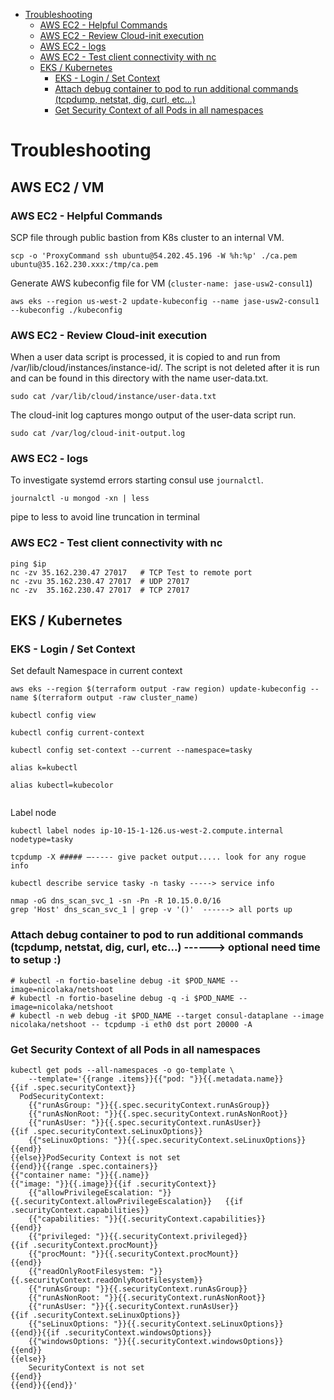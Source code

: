 <!-- TOC -->

- [Troubleshooting](#troubleshooting)
    - [AWS EC2 - Helpful Commands](#aws-ec2---helpful-commands)
    - [AWS EC2 - Review Cloud-init execution](#aws-ec2---review-cloud-init-execution)
    - [AWS EC2 - logs](#aws-ec2---logs)
    - [AWS EC2 - Test client connectivity with nc](#aws-ec2---test-client-connectivity-with-nc)
  - [EKS / Kubernetes](#eks--kubernetes)
    - [EKS - Login / Set Context](#eks---login--set-context)
    - [Attach debug container to pod to run additional commands (tcpdump, netstat, dig, curl, etc...)](#attach-debug-container-to-pod-to-run-additional-commands-tcpdump-netstat-dig-curl-etc)
    - [Get Security Context of all Pods in all namespaces](#get-security-context-of-all-pods-in-all-namespaces)

<!-- /TOC -->
# Troubleshooting

## AWS EC2 / VM

### AWS EC2 - Helpful Commands

SCP file through public bastion from K8s cluster to an internal VM.
```
scp -o 'ProxyCommand ssh ubuntu@54.202.45.196 -W %h:%p' ./ca.pem ubuntu@35.162.230.xxx:/tmp/ca.pem
```

Generate AWS kubeconfig file for VM (`cluster-name: jase-usw2-consul1`)
```
aws eks --region us-west-2 update-kubeconfig --name jase-usw2-consul1 --kubeconfig ./kubeconfig
```

### AWS EC2 - Review Cloud-init execution
When a user data script is processed, it is copied to and run from /var/lib/cloud/instances/instance-id/. The script is not deleted after it is run and can be found in this directory with the name user-data.txt.  
```
sudo cat /var/lib/cloud/instance/user-data.txt
```
The cloud-init log captures mongo output of the user-data script run.
```
sudo cat /var/log/cloud-init-output.log
```

### AWS EC2 - logs
To investigate systemd errors starting consul use `journalctl`.  
```
journalctl -u mongod -xn | less
```
pipe to less to avoid line truncation in terminal

### AWS EC2 - Test client connectivity with nc
```
ping $ip
nc -zv 35.162.230.47 27017   # TCP Test to remote port
nc -zvu 35.162.230.47 27017  # UDP 27017
nc -zv  35.162.230.47 27017  # TCP 27017
```

## EKS / Kubernetes

### EKS - Login / Set Context
Set default Namespace in current context
```
aws eks --region $(terraform output -raw region) update-kubeconfig --name $(terraform output -raw cluster_name)

kubectl config view

kubectl config current-context

kubectl config set-context --current --namespace=tasky

alias k=kubectl

alias kubectl=kubecolor


```

Label node
```
kubectl label nodes ip-10-15-1-126.us-west-2.compute.internal nodetype=tasky

tcpdump -X ##### –----- give packet output..... look for any rogue info

kubectl describe service tasky -n tasky -----> service info

nmap -oG dns_scan_svc_1 -sn -Pn -R 10.15.0.0/16
grep 'Host' dns_scan_svc_1 | grep -v '()'  ------> all ports up

```

### Attach debug container to pod to run additional commands (tcpdump, netstat, dig, curl, etc...) ------> optional need time to setup :) 
```
# kubectl -n fortio-baseline debug -it $POD_NAME --image=nicolaka/netshoot
# kubectl -n fortio-baseline debug -q -i $POD_NAME --image=nicolaka/netshoot
# kubectl -n web debug -it $POD_NAME --target consul-dataplane --image nicolaka/netshoot -- tcpdump -i eth0 dst port 20000 -A
```

### Get Security Context of all Pods in all namespaces
```
kubectl get pods --all-namespaces -o go-template \
    --template='{{range .items}}{{"pod: "}}{{.metadata.name}}
{{if .spec.securityContext}}
  PodSecurityContext:
    {{"runAsGroup: "}}{{.spec.securityContext.runAsGroup}}                               
    {{"runAsNonRoot: "}}{{.spec.securityContext.runAsNonRoot}}                           
    {{"runAsUser: "}}{{.spec.securityContext.runAsUser}}                                 {{if .spec.securityContext.seLinuxOptions}}
    {{"seLinuxOptions: "}}{{.spec.securityContext.seLinuxOptions}}                       {{end}}
{{else}}PodSecurity Context is not set
{{end}}{{range .spec.containers}}
{{"container name: "}}{{.name}}
{{"image: "}}{{.image}}{{if .securityContext}}                                      
    {{"allowPrivilegeEscalation: "}}{{.securityContext.allowPrivilegeEscalation}}   {{if .securityContext.capabilities}}
    {{"capabilities: "}}{{.securityContext.capabilities}}                           {{end}}
    {{"privileged: "}}{{.securityContext.privileged}}                               {{if .securityContext.procMount}}
    {{"procMount: "}}{{.securityContext.procMount}}                                 {{end}}
    {{"readOnlyRootFilesystem: "}}{{.securityContext.readOnlyRootFilesystem}}       
    {{"runAsGroup: "}}{{.securityContext.runAsGroup}}                               
    {{"runAsNonRoot: "}}{{.securityContext.runAsNonRoot}}                           
    {{"runAsUser: "}}{{.securityContext.runAsUser}}                                 {{if .securityContext.seLinuxOptions}}
    {{"seLinuxOptions: "}}{{.securityContext.seLinuxOptions}}                       {{end}}{{if .securityContext.windowsOptions}}
    {{"windowsOptions: "}}{{.securityContext.windowsOptions}}                       {{end}}
{{else}}
    SecurityContext is not set
{{end}}
{{end}}{{end}}'
```
